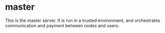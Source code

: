 # master

This is the master server. It is run in a trusted environment, and orchestrates communication and payment between nodes and users.
